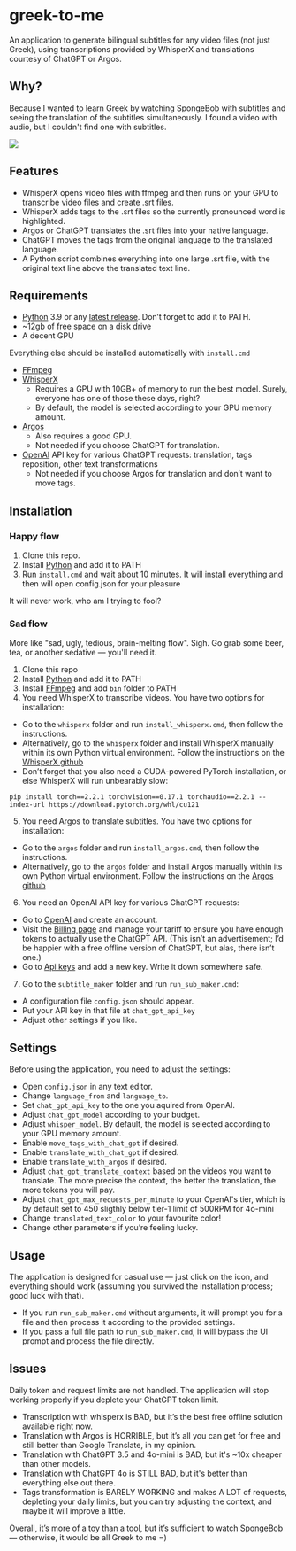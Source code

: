 # greek-to-me
An application to generate bilingual subtitles for any video files (not just Greek), using transcriptions provided by WhisperX and translations courtesy of ChatGPT or Argos.

## Why?
Because I wanted to learn Greek by watching SpongeBob with subtitles and seeing the translation of the subtitles simultaneously. I found a video with audio, but I couldn't find one with subtitles.

![](https://media.giphy.com/media/v1.Y2lkPTc5MGI3NjExN2VidW1zeHJmZWVxOWI1N2dkNmZ5ZjlveHBmNDFqZ2o5ZWUwbjk4YiZlcD12MV9pbnRlcm5hbF9naWZfYnlfaWQmY3Q9Zw/T3bg0UQ010ZoUCLNIy/giphy.gif)

## Features
- WhisperX opens video files with ffmpeg and then runs on your GPU to transcribe video files and create .srt files.
- WhisperX adds tags to the .srt files so the currently pronounced word is highlighted.
- Argos or ChatGPT translates the .srt files into your native language.
- ChatGPT moves the tags from the original language to the translated language.
- A Python script combines everything into one large .srt file, with the original text line above the translated text line.

## Requirements
- [Python](https://www.python.org) 3.9 or any [latest release](https://www.python.org/ftp/python/3.12.4/python-3.12.4-amd64.exe). Don’t forget to add it to PATH.
- ~12gb of free space on a disk drive
- A decent GPU
  
Everything else should be installed automatically with `install.cmd`
- [FFmpeg](https://www.ffmpeg.org/)
- [WhisperX](https://github.com/m-bain/whisperX)
  - Requires a GPU with 10GB+ of memory to run the best model. Surely, everyone has one of those these days, right?
  - By default, the model is selected according to your GPU memory amount.
- [Argos](https://github.com/argosopentech/argos-translate)
  - Also requires a good GPU.
  - Not needed if you choose ChatGPT for translation.
- [OpenAI](https://platform.openai.com) API key for various ChatGPT requests: translation, tags reposition, other text transformations
  - Not needed if you choose Argos for translation and don’t want to move tags.

## Installation

### Happy flow
1. Clone this repo.
2. Install [Python](https://www.python.org/ftp/python/3.12.4/python-3.12.4-amd64.exe) and add it to PATH
3. Run `install.cmd` and wait about 10 minutes. It will install everything and then will open config.json for your pleasure

It will never work, who am I trying to fool?

### Sad flow
More like "sad, ugly, tedious, brain-melting flow". Sigh. Go grab some beer, tea, or another sedative — you'll need it.

1. Clone this repo
2. Install [Python](https://www.python.org/ftp/python/3.12.4/python-3.12.4-amd64.exe) and add it to PATH
3. Install [FFmpeg](https://github.com/BtbN/FFmpeg-Builds/releases/download/latest/ffmpeg-master-latest-win64-gpl.zip) and add `bin` folder to PATH
4. You need WhisperX to transcribe videos. You have two options for installation:
  - Go to the `whisperx` folder and run `install_whisperx.cmd`, then follow the instructions.
  - Alternatively, go to the `whisperx` folder and install WhisperX manually within its own Python virtual environment. Follow the instructions on the [WhisperX github](https://github.com/m-bain/whisperX)
  - Don’t forget that you also need a CUDA-powered PyTorch installation, or else WhisperX will run unbearably slow:
```
pip install torch==2.2.1 torchvision==0.17.1 torchaudio==2.2.1 --index-url https://download.pytorch.org/whl/cu121
```
5. You need Argos to translate subtitles. You have two options for installation:
  - Go to the `argos` folder and run `install_argos.cmd`, then follow the instructions.
  - Alternatively, go to the `argos` folder and install Argos manually within its own Python virtual environment. Follow the instructions on the [Argos github](https://github.com/argosopentech/argos-translate)
6. You need an OpenAI API key for various ChatGPT requests:
  - Go to [OpenAI](https://platform.openai.com) and create an account.
  - Visit the [Billing page](https://platform.openai.com/settings/organization/billing/overview) and manage your tariff to ensure you have enough tokens to actually use the ChatGPT API. (This isn’t an advertisement; I’d be happier with a free offline version of ChatGPT, but alas, there isn’t one.)
  - Go to [Api keys](https://platform.openai.com/api-keys) and add a new key. Write it down somewhere safe.
7. Go to the `subtitle_maker` folder and run `run_sub_maker.cmd`:
  - A configuration file `config.json` should appear.
  - Put your API key in that file at `chat_gpt_api_key`
  - Adjust other settings if you like.

## Settings
Before using the application, you need to adjust the settings:
- Open `config.json` in any text editor.
- Change `language_from` and `language_to`.
- Set `chat_gpt_api_key` to the one you aquired from OpenAI.
- Adjust `chat_gpt_model` according to your budget.
- Adjust `whisper_model`. By default, the model is selected according to your GPU memory amount.
- Enable `move_tags_with_chat_gpt` if desired.
- Enable `translate_with_chat_gpt` if desired.
- Enable `translate_with_argos` if desired.
- Adjust `chat_gpt_translate_context` based on the videos you want to translate. The more precise the context, the better the translation, the more tokens you will pay.
- Adjust `chat_gpt_max_requests_per_minute` to your OpenAI's tier, which is by default set to 450 sligthly below tier-1 limit of 500RPM for 4o-mini
- Change `translated_text_color` to your favourite color!
- Change other parameters if you’re feeling lucky.

## Usage
The application is designed for casual use — just click on the icon, and everything should work (assuming you survived the installation process; good luck with that).
- If you run `run_sub_maker.cmd` without arguments, it will prompt you for a file and then process it according to the provided settings.
- If you pass a full file path to `run_sub_maker.cmd`, it will bypass the UI prompt and process the file directly.

## Issues
Daily token and request limits are not handled. The application will stop working properly if you deplete your ChatGPT token limit.

- Transcription with whisperx is BAD, but it’s the best free offline solution available right now.
- Translation with Argos is HORRIBLE, but it’s all you can get for free and still better than Google Translate, in my opinion.
- Translation with ChatGPT 3.5 and 4o-mini is BAD, but it's ~10x cheaper than other models.
- Translation with ChatGPT 4o is STILL BAD, but it's better than everything else out there.
- Tags transformation is BARELY WORKING and makes A LOT of requests, depleting your daily limits, but you can try adjusting the context, and maybe it will improve a little.

Overall, it’s more of a toy than a tool, but it’s sufficient to watch SpongeBob — otherwise, it would be all Greek to me =)
